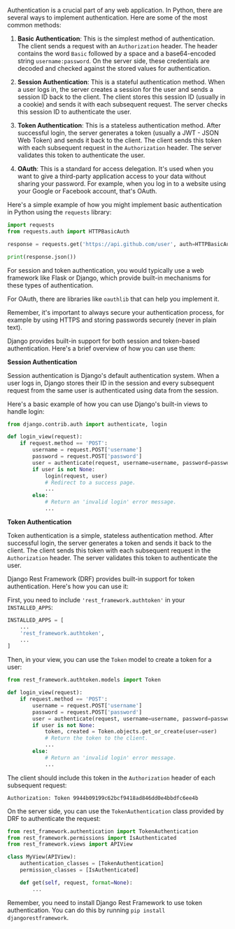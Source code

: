 Authentication is a crucial part of any web application. In Python, there are several ways to implement authentication. Here are some of the most common methods:

1. **Basic Authentication**: This is the simplest method of authentication. The client sends a request with an `Authorization` header. The header contains the word `Basic` followed by a space and a base64-encoded string `username:password`. On the server side, these credentials are decoded and checked against the stored values for authentication.

2. **Session Authentication**: This is a stateful authentication method. When a user logs in, the server creates a session for the user and sends a session ID back to the client. The client stores this session ID (usually in a cookie) and sends it with each subsequent request. The server checks this session ID to authenticate the user.

3. **Token Authentication**: This is a stateless authentication method. After successful login, the server generates a token (usually a JWT - JSON Web Token) and sends it back to the client. The client sends this token with each subsequent request in the `Authorization` header. The server validates this token to authenticate the user.

4. **OAuth**: This is a standard for access delegation. It's used when you want to give a third-party application access to your data without sharing your password. For example, when you log in to a website using your Google or Facebook account, that's OAuth.

Here's a simple example of how you might implement basic authentication in Python using the `requests` library:

```python
import requests
from requests.auth import HTTPBasicAuth

response = requests.get('https://api.github.com/user', auth=HTTPBasicAuth('user', 'pass'))

print(response.json())
```

For session and token authentication, you would typically use a web framework like Flask or Django, which provide built-in mechanisms for these types of authentication.

For OAuth, there are libraries like `oauthlib` that can help you implement it.

Remember, it's important to always secure your authentication process, for example by using HTTPS and storing passwords securely (never in plain text).

Django provides built-in support for both session and token-based authentication. Here's a brief overview of how you can use them:

**Session Authentication**

Session authentication is Django's default authentication system. When a user logs in, Django stores their ID in the session and every subsequent request from the same user is authenticated using data from the session.

Here's a basic example of how you can use Django's built-in views to handle login:

```python
from django.contrib.auth import authenticate, login

def login_view(request):
    if request.method == 'POST':
        username = request.POST['username']
        password = request.POST['password']
        user = authenticate(request, username=username, password=password)
        if user is not None:
            login(request, user)
            # Redirect to a success page.
            ...
        else:
            # Return an 'invalid login' error message.
            ...
```

**Token Authentication**

Token authentication is a simple, stateless authentication method. After successful login, the server generates a token and sends it back to the client. The client sends this token with each subsequent request in the `Authorization` header. The server validates this token to authenticate the user.

Django Rest Framework (DRF) provides built-in support for token authentication. Here's how you can use it:

First, you need to include `'rest_framework.authtoken'` in your `INSTALLED_APPS`:

```python
INSTALLED_APPS = [
    ...
    'rest_framework.authtoken',
    ...
]
```

Then, in your view, you can use the `Token` model to create a token for a user:

```python
from rest_framework.authtoken.models import Token

def login_view(request):
    if request.method == 'POST':
        username = request.POST['username']
        password = request.POST['password']
        user = authenticate(request, username=username, password=password)
        if user is not None:
            token, created = Token.objects.get_or_create(user=user)
            # Return the token to the client.
            ...
        else:
            # Return an 'invalid login' error message.
            ...
```

The client should include this token in the `Authorization` header of each subsequent request:

```
Authorization: Token 9944b09199c62bcf9418ad846dd0e4bbdfc6ee4b
```

On the server side, you can use the `TokenAuthentication` class provided by DRF to authenticate the request:

```python
from rest_framework.authentication import TokenAuthentication
from rest_framework.permissions import IsAuthenticated
from rest_framework.views import APIView

class MyView(APIView):
    authentication_classes = [TokenAuthentication]
    permission_classes = [IsAuthenticated]

    def get(self, request, format=None):
        ...
```

Remember, you need to install Django Rest Framework to use token authentication. You can do this by running `pip install djangorestframework`.